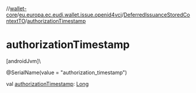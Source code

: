 //[wallet-core](../../../index.md)/[eu.europa.ec.eudi.wallet.issue.openid4vci](../index.md)/[DeferredIssuanceStoredContextTO](index.md)/[authorizationTimestamp](authorization-timestamp.md)

# authorizationTimestamp

[androidJvm]\

@SerialName(value = &quot;authorization_timestamp&quot;)

val [authorizationTimestamp](authorization-timestamp.md): [Long](https://kotlinlang.org/api/latest/jvm/stdlib/kotlin/-long/index.html)
